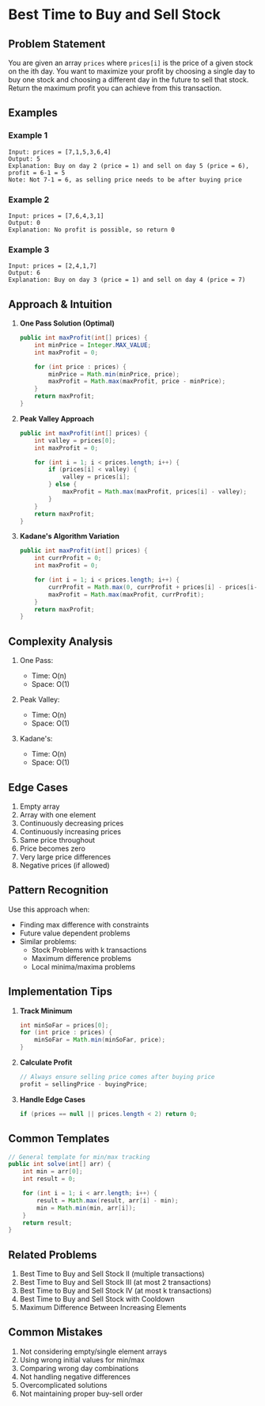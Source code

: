 # Best Time to Buy and Sell Stock

## Problem Statement

You are given an array `prices` where `prices[i]` is the price of a given stock on the ith day. You want to maximize your profit by choosing a single day to buy one stock and choosing a different day in the future to sell that stock. Return the maximum profit you can achieve from this transaction.

## Examples

### Example 1

```
Input: prices = [7,1,5,3,6,4]
Output: 5
Explanation: Buy on day 2 (price = 1) and sell on day 5 (price = 6), profit = 6-1 = 5
Note: Not 7-1 = 6, as selling price needs to be after buying price
```

### Example 2

```
Input: prices = [7,6,4,3,1]
Output: 0
Explanation: No profit is possible, so return 0
```

### Example 3

```
Input: prices = [2,4,1,7]
Output: 6
Explanation: Buy on day 3 (price = 1) and sell on day 4 (price = 7)
```

## Approach & Intuition

1. **One Pass Solution (Optimal)**

   ```java
   public int maxProfit(int[] prices) {
       int minPrice = Integer.MAX_VALUE;
       int maxProfit = 0;

       for (int price : prices) {
           minPrice = Math.min(minPrice, price);
           maxProfit = Math.max(maxProfit, price - minPrice);
       }
       return maxProfit;
   }
   ```

2. **Peak Valley Approach**

   ```java
   public int maxProfit(int[] prices) {
       int valley = prices[0];
       int maxProfit = 0;

       for (int i = 1; i < prices.length; i++) {
           if (prices[i] < valley) {
               valley = prices[i];
           } else {
               maxProfit = Math.max(maxProfit, prices[i] - valley);
           }
       }
       return maxProfit;
   }
   ```

3. **Kadane's Algorithm Variation**
   ```java
   public int maxProfit(int[] prices) {
       int currProfit = 0;
       int maxProfit = 0;

       for (int i = 1; i < prices.length; i++) {
           currProfit = Math.max(0, currProfit + prices[i] - prices[i-1]);
           maxProfit = Math.max(maxProfit, currProfit);
       }
       return maxProfit;
   }
   ```

## Complexity Analysis

1. One Pass:

   - Time: O(n)
   - Space: O(1)

2. Peak Valley:

   - Time: O(n)
   - Space: O(1)

3. Kadane's:
   - Time: O(n)
   - Space: O(1)

## Edge Cases

1. Empty array
2. Array with one element
3. Continuously decreasing prices
4. Continuously increasing prices
5. Same price throughout
6. Price becomes zero
7. Very large price differences
8. Negative prices (if allowed)

## Pattern Recognition

Use this approach when:

- Finding max difference with constraints
- Future value dependent problems
- Similar problems:
  - Stock Problems with k transactions
  - Maximum difference problems
  - Local minima/maxima problems

## Implementation Tips

1. **Track Minimum**

   ```java
   int minSoFar = prices[0];
   for (int price : prices) {
       minSoFar = Math.min(minSoFar, price);
   }
   ```

2. **Calculate Profit**

   ```java
   // Always ensure selling price comes after buying price
   profit = sellingPrice - buyingPrice;
   ```

3. **Handle Edge Cases**
   ```java
   if (prices == null || prices.length < 2) return 0;
   ```

## Common Templates

```java
// General template for min/max tracking
public int solve(int[] arr) {
    int min = arr[0];
    int result = 0;

    for (int i = 1; i < arr.length; i++) {
        result = Math.max(result, arr[i] - min);
        min = Math.min(min, arr[i]);
    }
    return result;
}
```

## Related Problems

1. Best Time to Buy and Sell Stock II (multiple transactions)
2. Best Time to Buy and Sell Stock III (at most 2 transactions)
3. Best Time to Buy and Sell Stock IV (at most k transactions)
4. Best Time to Buy and Sell Stock with Cooldown
5. Maximum Difference Between Increasing Elements

## Common Mistakes

1. Not considering empty/single element arrays
2. Using wrong initial values for min/max
3. Comparing wrong day combinations
4. Not handling negative differences
5. Overcomplicated solutions
6. Not maintaining proper buy-sell order
